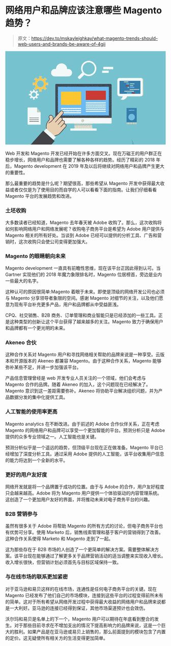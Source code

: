 # 网络用户和品牌应该注意哪些 Magento 趋势？

> 原文：<https://dev.to/mskayleighkay/what-magento-trends-should-web-users-and-brands-be-aware-of-4gii>

[![web development](img/1e72ffaf846b600b7d9a5c9e522fcb0d.png)](https://res.cloudinary.com/practicaldev/image/fetch/s--RKCa0IWF--/c_limit%2Cf_auto%2Cfl_progressive%2Cq_auto%2Cw_880/https://cdn.pixabay.com/photo/2019/01/31/20/52/web-3967926_960_720.jpg)

Web 开发和 Magento 开发已经开始在许多方面交叉。现在万磁王的用户群正在稳步增长，网络用户和品牌也需要了解各种各样的趋势。经历了精彩的 2018 年后，Magento development 在 2019 年及以后将继续对网络用户和品牌产生更大的重要性。

那么最重要的趋势是什么呢？期望很高，那些希望从 Magento 开发中获得最大收益或者仅仅是为了使用目的而自学的人可以看看下面的指南。让我们仔细看看 Magento 平台的发展趋势和改进。

### 土坯收购

大多数读者已经知道，Magento 去年春天被 Adobe 收购了。那么，这次收购将如何影响网络用户和网络发展呢？收购电子商务平台是希望为 Adobe 用户提供与 Magento 相关的所有好处。当谈到 Adobe 已经可以提供的分析工具、广告和营销时，这次收购只会使公司变得更加强大。

### Magento 的眼睛朝向未来

Magento development 一直具有前瞻性思维，现在该平台正因此得到认可。当 Gartner 实现他们的 2018 年魔力象限排名时，Magento 位居榜首，旁边是业内一些最大的名字。

这种认可的原因很简单:Magento 着眼于未来。即使是顶级的网络开发公司也必须与 Magento 分享领导者象限的空间。感谢 Magento 对细节的关注，以及他们愿意为现有平台补充更多产品，用户和品牌都从中受益匪浅。

CPQ、社交销售、B2B 商务、订单管理和商业智能只是已经添加的一些工具。正是这种类型的创新让这个平台获得了越来越多的关注。Magento 致力于确保用户和品牌都有一个更光明的未来。

### Akeneo 合伙

这种合作关系对 Magento 用户和寻找网络相关帮助的品牌来说是一种享受。云版本和开源版本的 Akeneo 都兼容 Magento。由于这种合作关系，Magento 能够弥补某些不足，并进一步加强该平台。

产品信息管理曾经是 web 开发专业人员关注的一个领域，他们会考虑与 Magento 合作的品牌。随着 Akeneo 的加入，这个问题现在已经解决了。Magento 意识到这一差距需要弥补。Akeneo 将协助平台解决组织问题，并为产品数据分发的集中化提供工具。

### 人工智能的使用率更高

Magento analytics 在不断改进。由于前述的 Adobe 合作伙伴关系，正在考虑 Magento 的网络用户和品牌可以享受一个更加智能的平台。预测分析只是 Adobe 提供的众多专业领域之一。人工智能也是关键。

预测分析似乎是一个遥远的趋势，但顶级平台现在正在做准备。Magento 平台已经增加了深度分析工具。通过采用 Adobe 提供的人工智能，该平台收集用户信息的能力将达到一个全新的水平。

### 更好的用户友好度

网络开发就是将一个品牌置于成功的位置。由于与 Adobe 的合作，用户友好程度只会越来越高。Adobe 将为 Magento 用户提供一个体验驱动的内容管理系统。这创造了一个更加用户友好的界面，并将推动未来对电子商务平台的兴趣。

### B2B 营销参与

虽然有很多关于 Adobe 将帮助 Magento 的所有方式的讨论，但电子商务平台也有优势可分享。使用 Marketo 后，销售线索管理和基于客户的营销得到了改善。这种合作关系使得 Marketo 和 Magento 走到了一起。

这为那些存在于 B2B 市场的人创造了一个更简单的解决方案。需要整体解决方案。该平台现在能够通过了解更多关于品牌营销活动的适当调整来实现收入增长。收入增长很快，但营销计划必须首先与目标区域保持一致。

### 与在线市场的联系更加紧密

对于亚马逊和易贝这样的在线市场，连通性是任何电子商务平台的关键。现在 Magento 已经发布了他们自己的市场模块，连接到这些平台的过程变得前所未有的简单。这对于所有希望从网络开发过程中获得最大收益的网络用户和品牌来说都是一大利好。亚马逊的连接已经得到保证，其他市场渠道预计也会效仿。

沃尔玛和易贝是名单上的下一个，Magento 用户可以期待在年底看到整合的发生。对于那些目前寻求在不增加支出的情况下提高影响力的品牌来说，这是一个巨大的胜利。如果产品是在亚马逊或易贝上销售的，那么前面提到的模块包含了内置的定价。这无疑使所有相关方的生活变得更加简单。